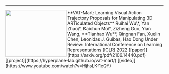 ---
<img width="195" height="150" align="left" src="https://github.com/tianhaowuhz/tianhaowuhz.github.io/blob/gh-pages/images/vat_mart.gif"/>
**VAT-Mart: Learning Visual Action Trajectory Proposals for Manipulating 3D ARTiculated Objects**
Ruihai Wu\*, Yan Zhao\*, Kaichun Mo\*, Zizheng Guo, Yian Wang, **Tianhao Wu**, Qingnan Fan, Xuelin Chen, Leonidas J. Guibas, Hao Dong 
Under Review: International Conference on Learning Representations (ICLR) 2022
[[paper]](https://arxiv.org/pdf/2106.14440.pdf) [[project]](https://hyperplane-lab.github.io/vat-mart/) [[video]](https://www.youtube.com/watch?v=HjhsLKf1eQY)
